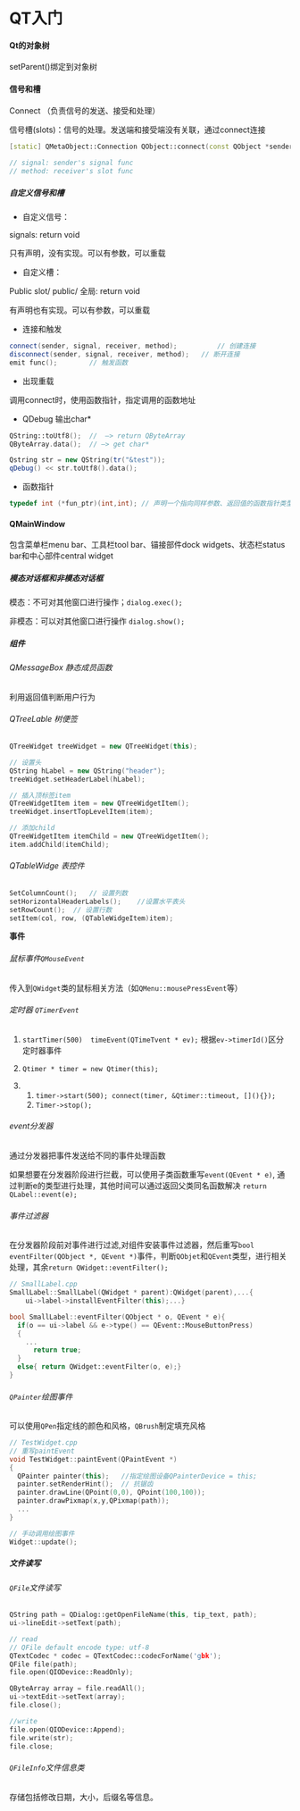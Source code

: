 # QT入门

#### Qt的对象树

setParent()绑定到对象树



#### **信号和槽**

Connect （负责信号的发送、接受和处理）

信号槽(slots)：信号的处理。发送端和接受端没有关联，通过connect连接

```cpp
[static] QMetaObject::Connection QObject::connect(const QObject *sender, const char *signal, const QObject *receiver, const char *method, Qt::ConnectionType type = Qt::AutoConnection)
  
// signal: sender's signal func
// method: receiver's slot func
```



##### 自定义信号和槽

- 自定义信号：

signals: return void 

只有声明，没有实现。可以有参数，可以重载

- 自定义槽：

Public slot/ public/ 全局: return void

有声明也有实现。可以有参数，可以重载

- 连接和触发

```cpp
connect(sender, signal, receiver, method);			// 创建连接
disconnect(sender, signal, receiver, method);	// 断开连接
emit func();		// 触发函数
```

- 出现重载

调用connect时，使用函数指针，指定调用的函数地址

- QDebug 输出char*

```cpp
QString::toUtf8();	//  —> return QByteArray
QByteArray.data();	// —> get char*

Qstring str = new QString(tr("&test"));
qDebug() << str.toUtf8().data();
```

- 函数指针

```cpp
typedef int (*fun_ptr)(int,int); // 声明一个指向同样参数、返回值的函数指针类型
```



#### QMainWindow

包含菜单栏menu bar、工具栏tool bar、锚接部件dock widgets、状态栏status bar和中心部件central widget



##### 模态对话框和非模态对话框

模态：不可对其他窗口进行操作；```dialog.exec();```

非模态：可以对其他窗口进行操作 ```dialog.show();```

##### 组件

###### QMessageBox 静态成员函数

利用返回值判断用户行为

###### QTreeLable 树便签

```cpp
QTreeWidget treeWidget = new QTreeWidget(this);

// 设置头
QString hLabel = new QString("header");
treeWidget.setHeaderLabel(hLabel);

// 插入顶标签item
QTreeWidgetItem item = new QTreeWidgetItem();
treeWidget.insertTopLevelItem(item);

// 添加child
QTreeWidgetItem itemChild = new QTreeWidgetItem();
item.addChild(itemChild);
```

###### QTableWidge 表控件

```cpp
SetColumnCount(); 	// 设置列数
setHorizontalHeaderLabels(); 	//设置水平表头
setRowCount(); 	// 设置行数
setItem(col, row, (QTableWidgeItem)item);
```



**事件**

###### 鼠标事件```QMouseEvent```

传入到`QWidget`类的鼠标相关方法（如```QMenu::mousePressEvent```等）



###### 定时器 `QTimerEvent`

1. `startTimer(500)  timeEvent(QTimeTvent * ev);` 根据`ev->timerId()`区分定时器事件

2. `Qtimer * timer = new Qtimer(this); `

3. 1. `timer->start(500); connect(timer, &Qtimer::timeout, [](){});`
   2. `Timer->stop();`



###### event分发器

通过分发器把事件发送给不同的事件处理函数

如果想要在分发器阶段进行拦截，可以使用子类函数重写`event(QEvent * e)`, 通过判断e的类型进行处理，其他时间可以通过返回父类同名函数解决 `return QLabel::event(e);`



###### 事件过滤器

在分发器阶段前对事件进行过滤,对组件安装事件过滤器，然后重写`bool eventFilter(QObject *, QEvent *)`事件，判断`QObjet`和`QEvent`类型，进行相关处理，其余`return QWidget::eventFilter();`

```cpp
// SmallLabel.cpp
SmallLabel::SmallLabel(QWidget * parent):QWidget(parent),...{
	ui->label->installEventFilter(this);...}

bool SmallLabel::eventFilter(QObject * o, QEvent * e){
  if(o == ui->label && e->type() == QEvent::MouseButtonPress)
  {
    ...
      return true;
  }
  else{ return QWidget::eventFilter(o, e);}
}
```

###### `QPainter`绘图事件

可以使用`QPen`指定线的颜色和风格，`QBrush`制定填充风格

```cpp
// TestWidget.cpp
// 重写paintEvent
void TestWidget::paintEvent(QPaintEvent *)
{
  QPainter painter(this);	//指定绘图设备QPainterDevice = this;
  painter.setRenderHint();	// 抗锯齿
  painter.drawLine(QPoint(0,0), QPoint(100,100));
  painter.drawPixmap(x,y,QPixmap(path));
  ...
}

// 手动调用绘图事件
Widget::update();
```

##### 文件读写

###### `QFile`文件读写

```cpp
QString path = QDialog::getOpenFileName(this, tip_text, path);
ui->lineEdit->setText(path);

// read
// QFile default encode type: utf-8
QTextCodec * codec = QTextCodec::codecForName('gbk');
QFile file(path);
file.open(QIODevice::ReadOnly);

QByteArray array = file.readAll();
ui->textEdit->setText(array);
file.close();

//write
file.open(QIODevice::Append);
file.write(str);
file.close;
```

###### `QFileInfo`文件信息类

存储包括修改日期，大小，后缀名等信息。

